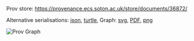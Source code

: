 
Prov store: https://provenance.ecs.soton.ac.uk/store/documents/36872/
	
Alternative serialisations: [json](https://provenance.ecs.soton.ac.uk/store/documents/36872.json), [turtle](https://provenance.ecs.soton.ac.uk/store/documents/36872.ttl), 
Graph: [svg](https://provenance.ecs.soton.ac.uk/store/documents/36872.svg), [PDF](https://provenance.ecs.soton.ac.uk/store/documents/36872.pdf), [png](https://provenance.ecs.soton.ac.uk/store/documents/36872.png)

![Prov Graph](https://provenance.ecs.soton.ac.uk/store/documents/36872.png)

		